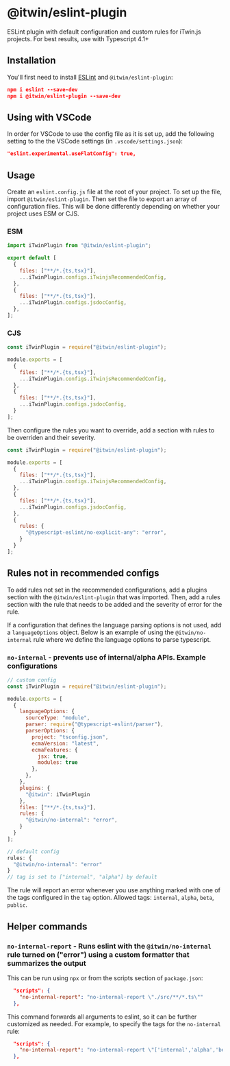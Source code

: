 # @itwin/eslint-plugin

ESLint plugin with default configuration and custom rules for iTwin.js projects. For best results, use with Typescript 4.1+

## Installation

You'll first need to install [ESLint](http://eslint.org) and `@itwin/eslint-plugin`:

```json
npm i eslint --save-dev
npm i @itwin/eslint-plugin --save-dev
```

## Using with VSCode

In order for VSCode to use the config file as it is set up, add the following setting to the the VSCode settings (in `.vscode/settings.json`):

```json
"eslint.experimental.useFlatConfig": true,
```

## Usage

Create an `eslint.config.js` file at the root of your project. To set up the file, import `@itwin/eslint-plugin`. Then set the file to export an array of configuration files. This will be done differently depending on whether your project uses ESM or CJS.

### ESM
```javascript
import iTwinPlugin from "@itwin/eslint-plugin";

export default [
  {
    files: ["**/*.{ts,tsx}"],
    ...iTwinPlugin.configs.iTwinjsRecommendedConfig,
  },
  {
    files: ["**/*.{ts,tsx}"],
    ...iTwinPlugin.configs.jsdocConfig,
  },
];
```
### CJS
```javascript
const iTwinPlugin = require("@itwin/eslint-plugin");

module.exports = [
  {
    files: ["**/*.{ts,tsx}"],
    ...iTwinPlugin.configs.iTwinjsRecommendedConfig,
  },
  {
    files: ["**/*.{ts,tsx}"],
    ...iTwinPlugin.configs.jsdocConfig,
  }
];
```

Then configure the rules you want to override, add a section with rules to be overriden and their severity.

```javascript
const iTwinPlugin = require("@itwin/eslint-plugin");

module.exports = [
  {
    files: ["**/*.{ts,tsx}"],
    ...iTwinPlugin.configs.iTwinjsRecommendedConfig,
  },
  {
    files: ["**/*.{ts,tsx}"],
    ...iTwinPlugin.configs.jsdocConfig,
  },
  {
    rules: {
      "@typescript-eslint/no-explicit-any": "error",
    }
  }
];
```

## Rules not in recommended configs

To add rules not set in the recommended configurations, add a plugins section with the `@itwin/eslint-plugin` that was imported. Then, add a rules section with the rule that needs to be added and the severity of error for the rule. 

If a configuration that defines the language parsing options is not used, add a `languageOptions` object. Below is an example of using the `@itwin/no-internal` rule where we define the language options to parse typescript.

### `no-internal` - prevents use of internal/alpha APIs. Example configurations

```javascript
// custom config
const iTwinPlugin = require("@itwin/eslint-plugin");

module.exports = [
  {
    languageOptions: {
      sourceType: "module",
      parser: require("@typescript-eslint/parser"),
      parserOptions: {
        project: "tsconfig.json",
        ecmaVersion: "latest",
        ecmaFeatures: {
          jsx: true,
          modules: true
        },
      },
    },
    plugins: {
      "@itwin": iTwinPlugin
    },
    files: ["**/*.{ts,tsx}"],
    rules: {
      "@itwin/no-internal": "error",
    }
  }
];
```

```javascript
// default config
rules: {
  "@itwin/no-internal": "error"
}
// tag is set to ["internal", "alpha"] by default
```

The rule will report an error whenever you use anything marked with one of the tags configured in the `tag` option.
Allowed tags: `internal`, `alpha`, `beta`, `public`.

## Helper commands

### `no-internal-report` - Runs eslint with the `@itwin/no-internal` rule turned on ("error") using a custom formatter that summarizes the output

This can be run using `npx` or from the scripts section of `package.json`:

```json
  "scripts": {
    "no-internal-report": "no-internal-report \"./src/**/*.ts\""
  },

```

This command forwards all arguments to eslint, so it can be further customized as needed. For example, to specify the tags for the `no-internal` rule:

```json
  "scripts": {
    "no-internal-report": "no-internal-report \"['internal','alpha','beta']\" \"src/**/*.ts\""
  },

```
